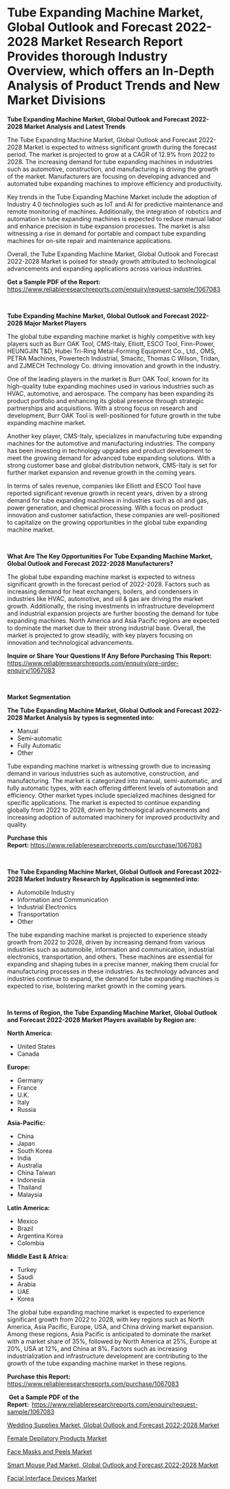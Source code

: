 <p><h1>Tube Expanding Machine Market, Global Outlook and Forecast 2022-2028 Market Research Report Provides thorough Industry Overview, which offers an In-Depth Analysis of Product Trends and New Market Divisions</h1></p><p><strong>Tube Expanding Machine Market, Global Outlook and Forecast 2022-2028 Market Analysis and Latest Trends</strong></p>
<p><p>The Tube Expanding Machine Market, Global Outlook and Forecast 2022-2028 Market is expected to witness significant growth during the forecast period. The market is projected to grow at a CAGR of 12.9% from 2022 to 2028. The increasing demand for tube expanding machines in industries such as automotive, construction, and manufacturing is driving the growth of the market. Manufacturers are focusing on developing advanced and automated tube expanding machines to improve efficiency and productivity.</p><p>Key trends in the Tube Expanding Machine Market include the adoption of Industry 4.0 technologies such as IoT and AI for predictive maintenance and remote monitoring of machines. Additionally, the integration of robotics and automation in tube expanding machines is expected to reduce manual labor and enhance precision in tube expansion processes. The market is also witnessing a rise in demand for portable and compact tube expanding machines for on-site repair and maintenance applications.</p><p>Overall, the Tube Expanding Machine Market, Global Outlook and Forecast 2022-2028 Market is poised for steady growth attributed to technological advancements and expanding applications across various industries.</p></p>
<p><strong>Get a Sample PDF of the Report:&nbsp;</strong> <a href="https://www.reliableresearchreports.com/enquiry/request-sample/1067083">https://www.reliableresearchreports.com/enquiry/request-sample/1067083</a></p>
<p>&nbsp;</p>
<p><strong>Tube Expanding Machine Market, Global Outlook and Forecast 2022-2028 Major Market Players</strong></p>
<p><p>The global tube expanding machine market is highly competitive with key players such as Burr OAK Tool, CMS-Italy, Elliott, ESCO Tool, Finn-Power, HEUNGJIN T&D, Hubei Tri-Ring Metal-Forming Equipment Co., Ltd., OMS, PETRA Machines, Powertech Industrial, Smacitc, Thomas C Wilson, Tridan, and ZJMECH Technology Co. driving innovation and growth in the industry.</p><p>One of the leading players in the market is Burr OAK Tool, known for its high-quality tube expanding machines used in various industries such as HVAC, automotive, and aerospace. The company has been expanding its product portfolio and enhancing its global presence through strategic partnerships and acquisitions. With a strong focus on research and development, Burr OAK Tool is well-positioned for future growth in the tube expanding machine market.</p><p>Another key player, CMS-Italy, specializes in manufacturing tube expanding machines for the automotive and manufacturing industries. The company has been investing in technology upgrades and product development to meet the growing demand for advanced tube expanding solutions. With a strong customer base and global distribution network, CMS-Italy is set for further market expansion and revenue growth in the coming years.</p><p>In terms of sales revenue, companies like Elliott and ESCO Tool have reported significant revenue growth in recent years, driven by a strong demand for tube expanding machines in industries such as oil and gas, power generation, and chemical processing. With a focus on product innovation and customer satisfaction, these companies are well-positioned to capitalize on the growing opportunities in the global tube expanding machine market.</p></p>
<p>&nbsp;</p>
<p><strong>What Are The Key Opportunities For Tube Expanding Machine Market, Global Outlook and Forecast 2022-2028 Manufacturers?</strong></p>
<p><p>The global tube expanding machine market is expected to witness significant growth in the forecast period of 2022-2028. Factors such as increasing demand for heat exchangers, boilers, and condensers in industries like HVAC, automotive, and oil & gas are driving the market growth. Additionally, the rising investments in infrastructure development and industrial expansion projects are further boosting the demand for tube expanding machines. North America and Asia Pacific regions are expected to dominate the market due to their strong industrial base. Overall, the market is projected to grow steadily, with key players focusing on innovation and technological advancements.</p></p>
<p><strong>Inquire or Share Your Questions If Any Before Purchasing This Report:</strong> <a href="https://www.reliableresearchreports.com/enquiry/pre-order-enquiry/1067083">https://www.reliableresearchreports.com/enquiry/pre-order-enquiry/1067083</a></p>
<p>&nbsp;</p>
<p><strong>Market Segmentation</strong></p>
<p><strong>The Tube Expanding Machine Market, Global Outlook and Forecast 2022-2028 Market Analysis by types is segmented into:</strong></p>
<p><ul><li>Manual</li><li>Semi-automatic</li><li>Fully Automatic</li><li>Other</li></ul></p>
<p><p>Tube expanding machine market is witnessing growth due to increasing demand in various industries such as automotive, construction, and manufacturing. The market is categorized into manual, semi-automatic, and fully automatic types, with each offering different levels of automation and efficiency. Other market types include specialized machines designed for specific applications. The market is expected to continue expanding globally from 2022 to 2028, driven by technological advancements and increasing adoption of automated machinery for improved productivity and quality.</p></p>
<p><strong>Purchase this Report:&nbsp;</strong><a href="https://www.reliableresearchreports.com/purchase/1067083">https://www.reliableresearchreports.com/purchase/1067083</a></p>
<p>&nbsp;</p>
<p><strong>The Tube Expanding Machine Market, Global Outlook and Forecast 2022-2028 Market Industry Research by Application is segmented into:</strong></p>
<p><ul><li>Automobile Industry</li><li>Information and Communication</li><li>Industrial Electronics</li><li>Transportation</li><li>Other</li></ul></p>
<p><p>The tube expanding machine market is projected to experience steady growth from 2022 to 2028, driven by increasing demand from various industries such as automobile, information and communication, industrial electronics, transportation, and others. These machines are essential for expanding and shaping tubes in a precise manner, making them crucial for manufacturing processes in these industries. As technology advances and industries continue to expand, the demand for tube expanding machines is expected to rise, bolstering market growth in the coming years.</p></p>
<p>&nbsp;</p>
<p><strong>In terms of Region, the Tube Expanding Machine Market, Global Outlook and Forecast 2022-2028 Market Players available by Region are:</strong></p>
<p>
    <p> <strong> North America: </strong>
        <ul>
            <li>United States</li>
            <li>Canada</li>
        </ul>
        </p> 
    <p> <strong> Europe: </strong>
        <ul>
            <li>Germany</li>
            <li>France</li>
            <li>U.K.</li>
            <li>Italy</li>
            <li>Russia</li>
        </ul>
        </p> 
    <p> <strong> Asia-Pacific: </strong>
        <ul>
            <li>China</li>
            <li>Japan</li>
            <li>South Korea</li>
            <li>India</li>
            <li>Australia</li>
            <li>China Taiwan</li>
            <li>Indonesia</li>
            <li>Thailand</li>
            <li>Malaysia</li>
        </ul>
        </p> 
    <p> <strong> Latin America: </strong>
        <ul>
            <li>Mexico</li>
            <li>Brazil</li>
            <li>Argentina Korea</li>
            <li>Colombia</li>
        </ul>
        </p> 
    <p> <strong> Middle East & Africa: </strong>
        <ul>
            <li>Turkey</li>
            <li>Saudi</li>
            <li>Arabia</li>
            <li>UAE</li>
            <li>Korea</li>
        </ul>
    </p>
    </p>
<p><p>The global tube expanding machine market is expected to experience significant growth from 2022 to 2028, with key regions such as North America, Asia Pacific, Europe, USA, and China driving market expansion. Among these regions, Asia Pacific is anticipated to dominate the market with a market share of 35%, followed by North America at 25%, Europe at 20%, USA at 12%, and China at 8%. Factors such as increasing industrialization and infrastructure development are contributing to the growth of the tube expanding machine market in these regions.</p></p>
<p><strong>Purchase this Report: </strong><a href="https://www.reliableresearchreports.com/purchase/1067083">https://www.reliableresearchreports.com/purchase/1067083</a></p>
<p>&nbsp;<strong>Get a Sample PDF of the Report:&nbsp;&nbsp;</strong><a href="https://www.reliableresearchreports.com/enquiry/request-sample/1067083">https://www.reliableresearchreports.com/enquiry/request-sample/1067083</a></p>
<p><strong></strong></p>
<p><p><a href="https://github.com/pjcfca/Market-Research-Report-List-1/blob/main/wedding-supplies-market-global-outlook-and-forecast-2022-2028-market.md">Wedding Supplies Market, Global Outlook and Forecast 2022-2028 Market</a></p><p><a href="https://medium.com/@adrainratke/female-depilatory-products-nbsp-market-focuses-on-market-share-size-and-projected-forecast-till-a55ac9cdb4ba">Female Depilatory Products Market</a></p><p><a href="https://medium.com/p/33a08b72996a/edit">Face Masks and Peels Market</a></p><p><a href="https://github.com/seekum/Market-Research-Report-List-1/blob/main/smart-mouse-pad-market-global-outlook-and-forecast-2022-2028-market.md">Smart Mouse Pad Market, Global Outlook and Forecast 2022-2028 Market</a></p><p><a href="https://medium.com/@christopherbennett19/facial-interface-devices-market-size-reveals-the-best-marketing-channels-in-global-industry-cdf18e352821">Facial Interface Devices Market</a></p></p>